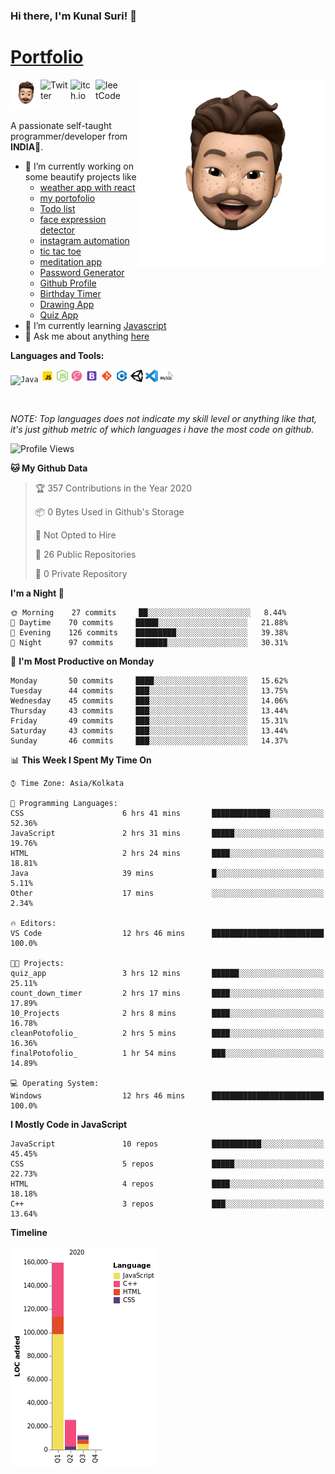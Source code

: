 <!--
**surikunal/surikunal** is a ✨ _special_ ✨ repository because its `README.md` (this file) appears on your GitHub profile.


Here are some ideas to get you started:

- 🔭 I’m currently working on ...
- 🌱 I’m currently learning ...
- 👯 I’m looking to collaborate on ...
- 🤔 I’m looking for help with ...
- 💬 Ask me about ...
- 📫 How to reach me: ...
- 😄 Pronouns: ...
- ⚡ Fun fact: ...
-->
### Hi there, I'm Kunal Suri! 👋
# [Portfolio](https://surikunal.github.io/Portofolio/)

<img align="right" width="300px" src="https://github.com/surikunal/surikunal/blob/master/ba602813-0d23-4a78-9f44-469d439282d8.webp">

<a href="https://surikunal.github.io/portofolio_test_1/">
  <img align="left" alt="website" width="48px" src="https://github.com/surikunal/surikunal/blob/master/ba602813-0d23-4a78-9f44-469d439282d8.webp" />
</a>
<a href="https://twitter.com/kunalSu43374790">
  <img align="left" alt="Twitter" width="48px" src="https://pngimg.com/uploads/twitter/twitter_PNG3.png" />
</a>
<a href="https://www.instagram.com/kunalsuri__/?hl=en">
  <img align="left" alt="itch.io" width="40px" src="https://pluspng.com/img-png/instagram-png-instagram-png-logo-1455.png" />
</a>
<a href="https://leetcode.com/surikunal28/">
  <img align="left" alt="leetCode" width="40px" src="https://encrypted-tbn0.gstatic.com/images?q=tbn%3AANd9GcR2KJ34dO3Vp7rp1UHEo4eO8VAFNoHKLI9mrw&usqp=CAU" />
</a>

<br />
<br />
<br />

<p> A passionate self-taught programmer/developer from <b>INDIA</b>💖. </p>
 
- 🔭 I’m currently working on some beautify projects like 
   - [weather app with react](https://angry-sammet-46b95e.netlify.app/)
   - [my portofolio](https://surikunal.github.io/Portofolio/)
   - [Todo list](https://surikunal.github.io/todo_list/) 
   - [face expression detector](https://surikunal.github.io/face_detector_api/)
   - [instagram automation](https://github.com/surikunal/instagram-automation)
   - [tic tac toe](https://surikunal.github.io/Tic_Tac_Toe/)
   - [meditation app](https://surikunal.github.io/meditation-app/)
   - [Password Generator](https://surikunal.github.io/password_generator/)
   - [Github Profile](https://surikunal.github.io/Github-Profile/)
   - [Birthday Timer](https://surikunal.github.io/Birthday-Timer/)
   - [Drawing App](https://surikunal.github.io/drawing-app/)
   - [Quiz App](https://surikunal.github.io/quiz-app/)
- 🌱 I’m currently learning [Javascript](https://www.freecodecamp.org/learn/)
- 💬 Ask me about anything [here](https://github.com/surikunal/surikunal/issues)

**Languages and Tools:**

<code><img height="20" src="https://encrypted-tbn0.gstatic.com/images?q=tbn%3AANd9GcQuGQPhcXzjhpoYEY0EYU_UUNB0tBdC7A_Anw&usqp=CAU" title="Java"></code>
<code><img height="20" src="https://raw.githubusercontent.com/smrnjeet222/smrnjeet222/master/assets/javascript.png" title="Javascript"></code>
<code><img height="20" src="https://raw.githubusercontent.com/smrnjeet222/smrnjeet222/master/assets/nodejs.png" title="Nodejs"></code>
<code><img height="20" src="https://raw.githubusercontent.com/smrnjeet222/smrnjeet222/master/assets/sass.png" title="SASS"></code>
<code><img height="20" src="https://raw.githubusercontent.com/smrnjeet222/smrnjeet222/master/assets/bootstrap.png" title="Bootstrap"></code>
<code><img height="20" src="https://raw.githubusercontent.com/smrnjeet222/smrnjeet222/master/assets/git.png" title="Git"></code>
<code><img height="20" src="https://raw.githubusercontent.com/smrnjeet222/smrnjeet222/master/assets/cplusplus.png" title="C++"></code>
<code><img height="20" src="https://raw.githubusercontent.com/smrnjeet222/smrnjeet222/master/assets/unity.svg" title="UnityEngine"></code>
<code><img height="20" src="https://raw.githubusercontent.com/smrnjeet222/smrnjeet222/master/assets/vscode.png" title="VsCode"></code>
<code><img height="20" src="https://raw.githubusercontent.com/smrnjeet222/smrnjeet222/master/assets/mysql.svg" title="Databases"></code>

<br />

_NOTE: Top languages does not indicate my skill level or anything like that, it's just github metric of which languages i have the most code on github._

<!--<a href="https://gitstats.me/surikunal">Here is my full git stats history</a>-->
<a href="https://gitstats.me/surikunal"> 
<!--   <img align="center" src="https://github-readme-stats.vercel.app/api/top-langs/?username=surikunal&count_private=true&theme=default&title_color=11ab3a&hide=HLSL,html" />
</a> -->
<a href="https://gitstats.me/surikunal">
<!--   <img align="center" src="https://github-readme-stats.vercel.app/api?username=surikunal&show_icons=true&count_private=true&theme=default&title_color=11ab3a&line_height=26" alt="kunal's github stats" /> -->
</a>

<!--START_SECTION:waka-->
![Profile Views](http://img.shields.io/badge/Profile%20Views-21-blue)

**🐱 My Github Data** 

> 🏆 357 Contributions in the Year 2020
 > 
> 📦 0 Bytes Used in Github's Storage 
 > 
> 🚫 Not Opted to Hire
 > 
> 📜 26 Public Repositories
 > 
> 🔑 0 Private Repository 
 > 
**I'm a Night 🦉** 

```text
🌞 Morning    27 commits     ██░░░░░░░░░░░░░░░░░░░░░░░   8.44% 
🌆 Daytime    70 commits     █████░░░░░░░░░░░░░░░░░░░░   21.88% 
🌃 Evening    126 commits    █████████░░░░░░░░░░░░░░░░   39.38% 
🌙 Night      97 commits     ███████░░░░░░░░░░░░░░░░░░   30.31%

```
📅 **I'm Most Productive on Monday** 

```text
Monday       50 commits     ████░░░░░░░░░░░░░░░░░░░░░   15.62% 
Tuesday      44 commits     ███░░░░░░░░░░░░░░░░░░░░░░   13.75% 
Wednesday    45 commits     ███░░░░░░░░░░░░░░░░░░░░░░   14.06% 
Thursday     43 commits     ███░░░░░░░░░░░░░░░░░░░░░░   13.44% 
Friday       49 commits     ███░░░░░░░░░░░░░░░░░░░░░░   15.31% 
Saturday     43 commits     ███░░░░░░░░░░░░░░░░░░░░░░   13.44% 
Sunday       46 commits     ███░░░░░░░░░░░░░░░░░░░░░░   14.37%

```


📊 **This Week I Spent My Time On** 

```text
⌚︎ Time Zone: Asia/Kolkata

💬 Programming Languages: 
CSS                      6 hrs 41 mins       █████████████░░░░░░░░░░░░   52.36% 
JavaScript               2 hrs 31 mins       █████░░░░░░░░░░░░░░░░░░░░   19.76% 
HTML                     2 hrs 24 mins       ████░░░░░░░░░░░░░░░░░░░░░   18.81% 
Java                     39 mins             █░░░░░░░░░░░░░░░░░░░░░░░░   5.11% 
Other                    17 mins             ░░░░░░░░░░░░░░░░░░░░░░░░░   2.34%

🔥 Editors: 
VS Code                  12 hrs 46 mins      █████████████████████████   100.0%

🐱‍💻 Projects: 
quiz_app                 3 hrs 12 mins       ██████░░░░░░░░░░░░░░░░░░░   25.11% 
count_down_timer         2 hrs 17 mins       ████░░░░░░░░░░░░░░░░░░░░░   17.89% 
10_Projects              2 hrs 8 mins        ████░░░░░░░░░░░░░░░░░░░░░   16.78% 
cleanPotofolio_          2 hrs 5 mins        ████░░░░░░░░░░░░░░░░░░░░░   16.36% 
finalPotofolio_          1 hr 54 mins        ███░░░░░░░░░░░░░░░░░░░░░░   14.89%

💻 Operating System: 
Windows                  12 hrs 46 mins      █████████████████████████   100.0%

```

**I Mostly Code in JavaScript** 

```text
JavaScript               10 repos            ███████████░░░░░░░░░░░░░░   45.45% 
CSS                      5 repos             █████░░░░░░░░░░░░░░░░░░░░   22.73% 
HTML                     4 repos             ████░░░░░░░░░░░░░░░░░░░░░   18.18% 
C++                      3 repos             ███░░░░░░░░░░░░░░░░░░░░░░   13.64%

```


**Timeline**

![Chart not found](https://github.com/surikunal/surikunal/blob/master/charts/bar_graph.png) 


<!--END_SECTION:waka-->
<br />
<br />

<!--
<p align="center"> 
  Visitor count<br>
  <img src="https://profile-counter.glitch.me/surikunal/count.svg" />
</p>
-->
